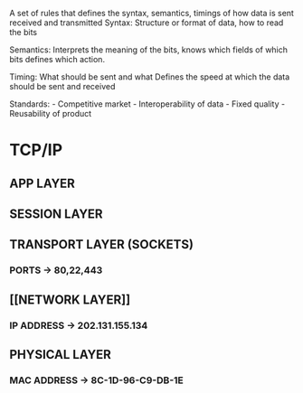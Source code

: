 A set of rules that defines the syntax, semantics, timings of how data is sent received and transmitted
Syntax:
	Structure or format of data, how to read the bits

Semantics:
	Interprets the meaning of the bits, knows which fields of which bits defines which action.

Timing:
	What should be sent and what
	Defines the speed at which the data should be sent and received


Standards:
	- Competitive market
	- Interoperability of data
	- Fixed quality
	- Reusability of product




# TCP/IP 
## APP LAYER

## SESSION LAYER

## TRANSPORT LAYER (SOCKETS)

### PORTS -> 80,22,443

## [[NETWORK LAYER]]

### IP ADDRESS -> 202.131.155.134

## PHYSICAL LAYER

### MAC ADDRESS -> 8C-1D-96-C9-DB-1E